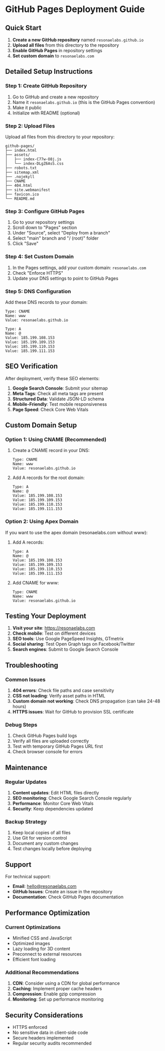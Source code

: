 # GitHub Pages Deployment Guide

## Quick Start

1. **Create a new GitHub repository** named `resonaelabs.github.io`
2. **Upload all files** from this directory to the repository
3. **Enable GitHub Pages** in repository settings
4. **Set custom domain** to `resonaelabs.com`

## Detailed Setup Instructions

### Step 1: Create GitHub Repository

1. Go to GitHub and create a new repository
2. Name it `resonaelabs.github.io` (this is the GitHub Pages convention)
3. Make it public
4. Initialize with README (optional)

### Step 2: Upload Files

Upload all files from this directory to your repository:

```
github-pages/
├── index.html
├── assets/
│   ├── index-C77w-O8j.js
│   └── index-DLgZ6AsS.css
├── robots.txt
├── sitemap.xml
├── .nojekyll
├── CNAME
├── 404.html
├── site.webmanifest
├── favicon.ico
└── README.md
```

### Step 3: Configure GitHub Pages

1. Go to your repository settings
2. Scroll down to "Pages" section
3. Under "Source", select "Deploy from a branch"
4. Select "main" branch and "/ (root)" folder
5. Click "Save"

### Step 4: Set Custom Domain

1. In the Pages settings, add your custom domain: `resonaelabs.com`
2. Check "Enforce HTTPS"
3. Update your DNS settings to point to GitHub Pages

### Step 5: DNS Configuration

Add these DNS records to your domain:

```
Type: CNAME
Name: www
Value: resonaelabs.github.io

Type: A
Name: @
Value: 185.199.108.153
Value: 185.199.109.153
Value: 185.199.110.153
Value: 185.199.111.153
```

## SEO Verification

After deployment, verify these SEO elements:

1. **Google Search Console**: Submit your sitemap
2. **Meta Tags**: Check all meta tags are present
3. **Structured Data**: Validate JSON-LD schema
4. **Mobile-Friendly**: Test mobile responsiveness
5. **Page Speed**: Check Core Web Vitals

## Custom Domain Setup

### Option 1: Using CNAME (Recommended)

1. Create a CNAME record in your DNS:
   ```
   Type: CNAME
   Name: www
   Value: resonaelabs.github.io
   ```

2. Add A records for the root domain:
   ```
   Type: A
   Name: @
   Value: 185.199.108.153
   Value: 185.199.109.153
   Value: 185.199.110.153
   Value: 185.199.111.153
   ```

### Option 2: Using Apex Domain

If you want to use the apex domain (resonaelabs.com without www):

1. Add A records:
   ```
   Type: A
   Name: @
   Value: 185.199.108.153
   Value: 185.199.109.153
   Value: 185.199.110.153
   Value: 185.199.111.153
   ```

2. Add CNAME for www:
   ```
   Type: CNAME
   Name: www
   Value: resonaelabs.github.io
   ```

## Testing Your Deployment

1. **Visit your site**: https://resonaelabs.com
2. **Check mobile**: Test on different devices
3. **SEO tools**: Use Google PageSpeed Insights, GTmetrix
4. **Social sharing**: Test Open Graph tags on Facebook/Twitter
5. **Search engines**: Submit to Google Search Console

## Troubleshooting

### Common Issues

1. **404 errors**: Check file paths and case sensitivity
2. **CSS not loading**: Verify asset paths in HTML
3. **Custom domain not working**: Check DNS propagation (can take 24-48 hours)
4. **HTTPS issues**: Wait for GitHub to provision SSL certificate

### Debug Steps

1. Check GitHub Pages build logs
2. Verify all files are uploaded correctly
3. Test with temporary GitHub Pages URL first
4. Check browser console for errors

## Maintenance

### Regular Updates

1. **Content updates**: Edit HTML files directly
2. **SEO monitoring**: Check Google Search Console regularly
3. **Performance**: Monitor Core Web Vitals
4. **Security**: Keep dependencies updated

### Backup Strategy

1. Keep local copies of all files
2. Use Git for version control
3. Document any custom changes
4. Test changes locally before deploying

## Support

For technical support:
- **Email**: hello@resonaelabs.com
- **GitHub Issues**: Create an issue in the repository
- **Documentation**: Check GitHub Pages documentation

## Performance Optimization

### Current Optimizations

- Minified CSS and JavaScript
- Optimized images
- Lazy loading for 3D content
- Preconnect to external resources
- Efficient font loading

### Additional Recommendations

1. **CDN**: Consider using a CDN for global performance
2. **Caching**: Implement proper cache headers
3. **Compression**: Enable gzip compression
4. **Monitoring**: Set up performance monitoring

## Security Considerations

- HTTPS enforced
- No sensitive data in client-side code
- Secure headers implemented
- Regular security audits recommended
